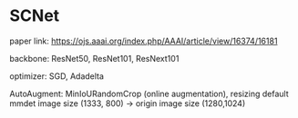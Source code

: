 # SCNet
paper link: https://ojs.aaai.org/index.php/AAAI/article/view/16374/16181

backbone: ResNet50, ResNet101, ResNext101

optimizer: SGD, Adadelta

AutoAugment: MinIoURandomCrop (online augmentation), resizing default mmdet image size (1333, 800) -> origin image size (1280,1024)

